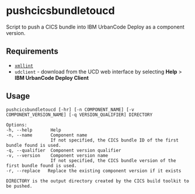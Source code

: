 # pushcicsbundletoucd
Script to push a CICS bundle into IBM UrbanCode Deploy as a component version.

## Requirements
* [`xmllint`](http://xmlsoft.org/xmllint.html)
* `udclient` - download from the UCD web interface by selecting **Help** > **IBM UrbanCode Deploy Client** 

## Usage

~~~~
pushcicsbundletoucd [-hr] [-n COMPONENT_NAME] [-v COMPONENT_VERSION_NAME] [-q VERSION_QUALIFIER] DIRECTORY

Options:
-h, --help       Help
-n, --name       Component name
                 If not specified, the CICS bundle ID of the first bundle found is used.
-q, --qualifier  Component version qualifier
-v, --version    Component version name
                 If not specified, the CICS bundle version of the first bundle found is used.
-r, --replace   Replace the existing component version if it exists

DIRECTORY is the output directory created by the CICS build toolkit to be pushed.
~~~~
	